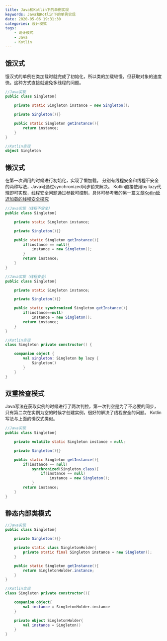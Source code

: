 ```yaml
---
title: Java和Kotlin下的单例实现
keywords: Java和Kotlin下的单例实现
date: 2020-05-06 19:31:30
categories: 设计模式
tags:
	- 设计模式
	- Java
	- Kotlin
---
```


## 饿汉式

饿汉式的单例在类加载时就完成了初始化，所以类的加载较慢，但获取对象的速度快。这种方式直接就避免多线程的问题。

```java
//Java实现
public class Singleton{

    private static Singleton instance = new Singleton();

    private Singleton(){}

    public static Singleton getInstance(){
        return instance;
    }
}
```

```kotlin
//Kotlin实现
object Singleton
```

## 懒汉式

在第一次调用的时候进行初始化，实现了懒加载。
分别有线程安全和线程不安全的两种写法，Java可通过synchronized同步锁来解决。
Kotlin直接使用by lazy代理即可实现，线程安全问题通过参数可控制，具体可参考我的另一篇文章[Kotlin延迟加载的线程安全探究](https://samiu.top/2020/04/10/kotlin-yan-chi-shu-xing-de-xian-cheng-an-quan-tan-jiu/)

```java
//Java实现（线程不安全）
public class Singleton{

    private static Singleton instance;

    private Singleton(){}

    public static Singleton getInstance(){
        if(instance == null){
            instance = new Singleton();
        }
        return instance;
    }
}

//Java实现（线程安全）
public class Singleton{

    private static Singleton instance;

    private Singleton(){}

    public static synchronized Singleton getInstance(){
        if(instance==null)
            instance = new Singleton();
        return instance;
    }
}
```

```kotlin
//Kotlin实现
class Singleton private constructor() {

    companion object {
        val singleton: Singleton by lazy {
            Singleton()
        }
    }
}
```

## 双重检查模式

Java写法在获取实例的时候进行了两次判控，第一次判空是为了不必要的同步，只有第二次在实例为空的时候才创建实例，很好的解决了线程安全的问题。
Kotlin写法与上面的懒汉式类似。

```java
//Java实现
public class Singleton{

    private volatile static Singleton instance = null;

    private Singleton(){}

    public static Singleton getInstance(){
        if(instance == null)
            synchronized(Singleton.class){
				if(instance == null)
                    instance = new Singleton();
			}
        return instance;
    }
}
```

## 静态内部类模式

```java
//Java实现
public class Singleton{

    private Singleton(){}

    private static class SingletonHolder{
        private static final Singleton instance = new Singleton();
    }

    public static Singleton getInstance(){
        return SingletonHolder.instance;
    }
}
```

```kotlin
//Kotlin实现
class Singleton private constructor(){

    companion object{
        val instance = SingletonHolder.instance
    }

    private object SingletonHolder{
        val instance = Singleton()
    }
}
```

